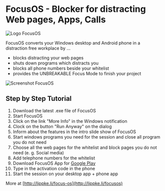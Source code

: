 # FocusOS - Blocker for distracting Web pages, Apps, Calls

![Logo FocusOS](https://lippke.li/wp-content/uploads/2020/10/FocusOSLogo-400x112.png "Logo Title Text 1")

FocusOS converts your Windows desktop and Android phone in a distraction free workplace by ...

- blocks distracting your web pages
- shuts down programs which distracts you
- blocks all phone numbers beside your whitelist
- provides the UNBREAKABLE Focus Mode to finish your project

![Screenshot FocusOS](https://fapi.lippke.li/img/MainFocusOS.png "Logo Title Text 1")

## Step by Step Tutorial

1. Download the latest .exe file of FocusOS
2. Start FocusOS
3. Click on the link "More Info" in the Windows notification
4. Clock on the button "Run Anyway" on the dialog
5. Inform about the features in the intro slide show of FocusOS
6. Start windows programs you need for the session and close all program you do not need
7. Choose all the web pages for the whitelist and block pages you do not need (e. g. Social media)
8. Add telephone numbers for the whitelist
9. Download FocusOS App for [Google Play](https://s.pgei.de/playocus)
10. Type in the activation code in the phone
11. Start the session on your desktop app + phone app

More at [http://lippke.li/focus-os](http://lippke.li/focusos)
